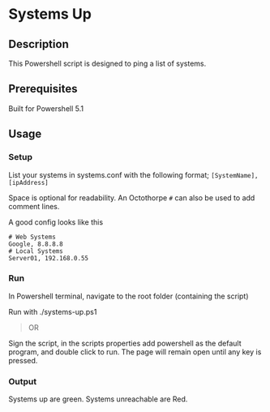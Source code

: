 # Systems Up

## Description
This Powershell script is designed to ping a list of systems. 

## Prerequisites
Built for Powershell 5.1

## Usage

### Setup
List your systems in systems.conf with the following format;
    `[SystemName], [ipAddress]`
    
Space is optional for readability. An Octothorpe `#` can also be used to add comment lines.

A good config looks like this

```
# Web Systems
Google, 8.8.8.8
# Local Systems
Server01, 192.168.0.55
```

### Run
In Powershell terminal, navigate to the root folder (containing the script)

Run with ./systems-up.ps1

> OR

Sign the script, in the scripts properties add powershell as the default program, and double click to run. The page will remain open until any key is pressed.

### Output
Systems up are green.
Systems unreachable are Red.